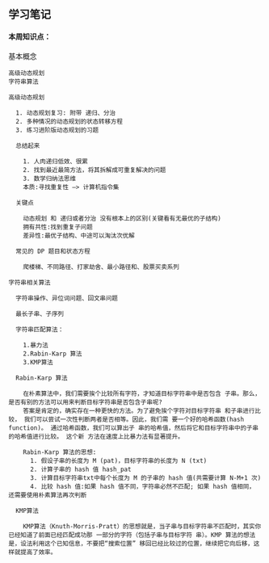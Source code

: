 ## 学习笔记
    
#### 本周知识点：

  基本概念

    高级动态规划
    字符串算法

    高级动态规划

      1. 动态规划复习: 附带 递归、分治
      2. 多种情况的动态规划的状态转移方程
      3. 练习进阶版动态规划的习题
    
      总结起来

        1. 人肉递归低效、很累
        2. 找到最近最简方法，将其拆解成可重复解决的问题 
        3. 数学归纳法思维
        本质:寻找重复性 —> 计算机指令集

      关键点

        动态规划 和 递归或者分治 没有根本上的区别(关键看有无最优的子结构) 
        拥有共性:找到重复子问题
        差异性:最优子结构、中途可以淘汰次优解
      
      常见的 DP 题目和状态方程

        爬楼梯、不同路径、打家劫舍、最小路径和、股票买卖系列

    字符串相关算法

      字符串操作、异位词问题、回文串问题

      最长子串、子序列

      字符串匹配算法：

        1.暴力法
        2.Rabin-Karp 算法
        3.KMP算法

      Rabin-Karp 算法
    
        在朴素算法中，我们需要挨个比较所有字符，才知道目标字符串中是否包含 子串。那么， 是否有别的方法可以用来判断目标字符串是否包含子串呢?
        答案是肯定的，确实存在一种更快的方法。为了避免挨个字符对目标字符串 和子串进行比较， 我们可以尝试一次性判断两者是否相等。因此，我们需 要一个好的哈希函数(hash function)。 通过哈希函数，我们可以算出子 串的哈希值，然后将它和目标字符串中的子串的哈希值进行比较。 这个新 方法在速度上比暴力法有显著提升。

        Rabin-Karp 算法的思想:
          1. 假设子串的长度为 M (pat)，目标字符串的长度为 N (txt)
          2. 计算子串的 hash 值 hash_pat
          3. 计算目标字符串txt中每个长度为 M 的子串的 hash 值(共需要计算 N-M+1 次)
          4. 比较 hash 值:如果 hash 值不同，字符串必然不匹配; 如果 hash 值相同， 还需要使用朴素算法再次判断

      KMP算法

        KMP算法（Knuth-Morris-Pratt）的思想就是，当子串与目标字符串不匹配时，其实你已经知道了前面已经匹配成功那 一部分的字符（包括子串与目标字符 串）。KMP 算法的想法是，设法利用这个已知信息，不要把“搜索位置” 移回已经比较过的位置，继续把它向后移，这样就提高了效率。
